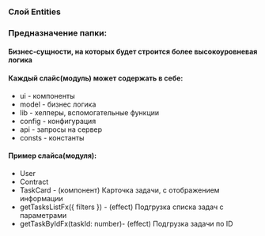 ### Слой Entities
### Предназначение папки:
#### Бизнес-сущности, на которых будет строится более высокоуровневая логика

#### Каждый слайс(модуль) может содержать в себе:
- ui - компоненты
- model - бизнес логика
- lib - хелперы, вспомогательные функции
- config - конфигурация
- api - запросы на сервер
- consts - константы

#### Пример слайса(модуля):
- User
- Contract
- TaskCard - (компонент) Карточка задачи, с отображением информации
- getTasksListFx({ filters }) - (effect) Подгрузка списка задач с параметрами
- getTaskByIdFx(taskId: number)- (effect) Подгрузка задачи по ID
